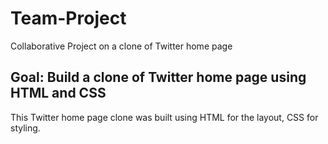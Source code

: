 # Team-Project
Collaborative Project on a clone of Twitter home page

## Goal: Build a clone of Twitter home page using HTML and CSS

This Twitter home page clone was built using HTML for the layout, CSS for styling.